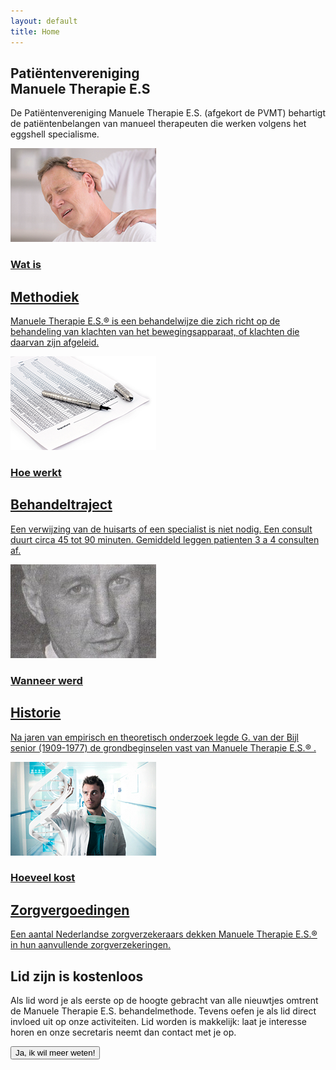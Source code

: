 ```yaml
---
layout: default
title: Home
---
```


<!--  Overzicht -->
<section class="text-gray-700 body-font">
    <div class="container px-5 py-20 mx-auto">
        <div class="flex flex-wrap w-full mb-20">
            <div class="lg:w-1/3 w-full mb-6 lg:mb-0">
                <h1 class="sm:text-3xl text-2xl font-medium title-font mb-2 text-gray-900">
                    Patiëntenvereniging<br />Manuele Therapie E.S</h1>
                <div class="h-1 w-20 bg-pink-500 rounded"></div>
            </div>
            <p class="lg:w-1/2 w-full leading-relaxed text-base">De Patiëntenvereniging Manuele Therapie E.S.
                (afgekort de PVMT) behartigt de patiëntenbelangen van manueel therapeuten die werken volgens het
                eggshell specialisme.</p>
        </div>
        <div class="flex flex-wrap -m-4">
            <div class="xl:w-1/4 md:w-1/2 p-4">
                <div class="bg-gray-100 p-6 rounded-lg">
                    <a href="manueletherapie.html">
                        <img class="h-50 rounded w-full object-cover object-center mb-6" src="img/1.png" alt="content">
                        <h3 class="tracking-widest text-pink-500 text-xs font-medium title-font">Wat is</h3>
                        <h2 class="text-lg text-gray-900 font-medium title-font mb-4">Methodiek</h2>
                        <p class="leading-relaxed text-base">Manuele Therapie E.S.® is een behandelwijze die zich richt
                            op de behandeling van klachten van het bewegingsapparaat, of klachten die daarvan zijn
                            afgeleid.</p>
                    </a>
                </div>
            </div>
            <div class="xl:w-1/4 md:w-1/2 p-4">
                <div class="bg-gray-100 p-6 rounded-lg">
                    <a href="behandeltraject.html">
                        <img class="h-50 rounded w-full object-cover object-center mb-6" src="img/4.png" alt="content">
                        <h3 class="tracking-widest text-pink-500 text-xs font-medium title-font">Hoe werkt</h3>
                        <h2 class="text-lg text-gray-900 font-medium title-font mb-4">Behandeltraject</h2>
                        <p class="leading-relaxed text-base">Een verwijzing van de huisarts of een specialist is niet
                            nodig. Een consult duurt circa 45 tot 90 minuten. Gemiddeld leggen patienten 3 a 4 consulten
                            af. </p>
                    </a>
                </div>
            </div>
            <div class="xl:w-1/4 md:w-1/2 p-4">
                <div class="bg-gray-100 p-6 rounded-lg">
                    <a href="historie.html">
                        <img class="h-50 rounded w-full object-cover object-center mb-6" src="img/bijl.png"
                            alt="content">
                        <h3 class="tracking-widest text-pink-500 text-xs font-medium title-font">Wanneer werd</h3>
                        <h2 class="text-lg text-gray-900 font-medium title-font mb-4">Historie</h2>
                        <p class="leading-relaxed text-base">Na jaren van empirisch en theoretisch onderzoek legde G.
                            van der Bijl senior (1909-1977) de grondbeginselen vast van Manuele Therapie E.S.® . </p>
                    </a>
                </div>
            </div>
            <div class="xl:w-1/4 md:w-1/2 p-4">
                <div class="bg-gray-100 p-6 rounded-lg">
                    <a href="vergoedingen.html">
                        <img class="h-50 rounded w-full object-cover object-center mb-6" src="img/3.png" alt="content">
                        <h3 class="tracking-widest text-pink-500 text-xs font-medium title-font">Hoeveel kost</h3>
                        <h2 class="text-lg text-gray-900 font-medium title-font mb-4">Zorgvergoedingen</h2>
                        <p class="leading-relaxed text-base">Een aantal Nederlandse zorgverzekeraars dekken Manuele Therapie E.S.® in hun aanvullende zorgverzekeringen.</p>
                    </a>
                </div>
            </div> 
        </div>
    </div>
</section>

<!-- Lid worden -->
<section class="text-gray-700 body-font">
    <div class="container px-5 mx-auto flex flex-wrap items-center">
        <div class="lg:w-3/5 md:w-1/2 md:pr-16 lg:pr-0 pr-0">
            <h1 class="title-font font-medium text-3xl text-gray-900">Lid zijn is <span
                    class="text-pink-500">kostenloos</span></h1>
            <p class="leading-relaxed mt-4">
                Als lid word je als eerste op de hoogte gebracht van alle nieuwtjes omtrent de Manuele Therapie E.S.
                behandelmethode. Tevens oefen je als lid direct invloed uit op onze activiteiten. Lid worden is
                makkelijk: laat je interesse horen en onze secretaris neemt dan contact met je op.
            </p>
            <div class="p-2 py-5 w-full">
                <a href="contact.html">
                    <button class="flex mx-auto text-white bg-pink-500 border-0 py-2 px-8 focus:outline-none hover:bg-gray-600 rounded text-lg">
                        Ja, ik wil meer weten!
                    </button>
                </a>
            </div>
        </div>
    </div>
</section>